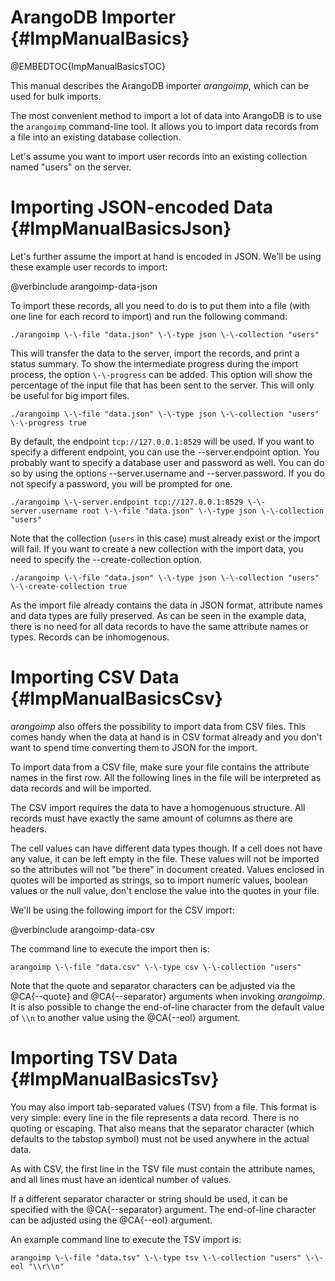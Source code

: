 ArangoDB Importer {#ImpManualBasics}
====================================

@EMBEDTOC{ImpManualBasicsTOC}

This manual describes the ArangoDB importer _arangoimp_, which can be used for
bulk imports.

The most convenient method to import a lot of data into ArangoDB is to use the
`arangoimp` command-line tool. It allows you to import data records from a file
into an existing database collection.

Let's assume you want to import user records into an existing collection named
"users" on the server.

Importing JSON-encoded Data {#ImpManualBasicsJson}
==================================================

Let's further assume the import at hand is encoded in JSON. We'll be using these
example user records to import:

@verbinclude arangoimp-data-json

To import these records, all you need to do is to put them into a file (with one
line for each record to import) and run the following command:

    ./arangoimp \-\-file "data.json" \-\-type json \-\-collection "users"

This will transfer the data to the server, import the records, and print a
status summary. To show the intermediate progress during the import process, the
option `\-\-progress` can be added. This option will show the percentage of the
input file that has been sent to the server. This will only be useful for big
import files.

    ./arangoimp \-\-file "data.json" \-\-type json \-\-collection "users" \-\-progress true

By default, the endpoint `tcp://127.0.0.1:8529` will be used.  If you want to
specify a different endpoint, you can use the \-\-server.endpoint option. You
probably want to specify a database user and password as well.  You can do so by
using the options \-\-server.username and \-\-server.password.  If you do not
specify a password, you will be prompted for one.

    ./arangoimp \-\-server.endpoint tcp://127.0.0.1:8529 \-\-server.username root \-\-file "data.json" \-\-type json \-\-collection "users"

Note that the collection (`users` in this case) must already exist or the import
will fail. If you want to create a new collection with the import data, you need
to specify the \-\-create-collection option.

    ./arangoimp \-\-file "data.json" \-\-type json \-\-collection "users" \-\-create-collection true

As the import file already contains the data in JSON format, attribute names and
data types are fully preserved. As can be seen in the example data, there is no
need for all data records to have the same attribute names or types. Records can
be inhomogenous.

Importing CSV Data {#ImpManualBasicsCsv}
========================================

_arangoimp_ also offers the possibility to import data from CSV files. This
comes handy when the data at hand is in CSV format already and you don't want to
spend time converting them to JSON for the import.

To import data from a CSV file, make sure your file contains the attribute names
in the first row. All the following lines in the file will be interpreted as
data records and will be imported.

The CSV import requires the data to have a homogenuous structure. All records
must have exactly the same amount of columns as there are headers.

The cell values can have different data types though. If a cell does not have
any value, it can be left empty in the file. These values will not be imported
so the attributes will not "be there" in document created. Values enclosed in
quotes will be imported as strings, so to import numeric values, boolean values
or the null value, don't enclose the value into the quotes in your file.

We'll be using the following import for the CSV import:

@verbinclude arangoimp-data-csv

The command line to execute the import then is:

    arangoimp \-\-file "data.csv" \-\-type csv \-\-collection "users"

Note that the quote and separator characters can be adjusted via the
@CA{\-\-quote} and @CA{\-\-separator} arguments when invoking _arangoimp_.  It
is also possible to change the end-of-line character from the default value of
`\\n` to another value using the @CA{\-\-eol} argument.

Importing TSV Data {#ImpManualBasicsTsv}
========================================

You may also import tab-separated values (TSV) from a file. This format is very
simple: every line in the file represents a data record. There is no quoting or
escaping. That also means that the separator character (which defaults to the
tabstop symbol) must not be used anywhere in the actual data.

As with CSV, the first line in the TSV file must contain the attribute names,
and all lines must have an identical number of values.

If a different separator character or string should be used, it can be specified
with the @CA{\-\-separator} argument. The end-of-line character can be adjusted
using the @CA{\-\-eol} argument.

An example command line to execute the TSV import is:

    arangoimp \-\-file "data.tsv" \-\-type tsv \-\-collection "users" \-\-eol "\\r\\n"

